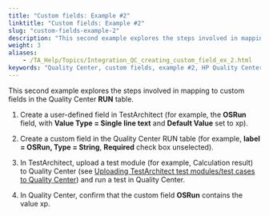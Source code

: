 ```yaml
--- 
title: "Custom fields: Example #2"
linktitle: "Custom fields: Example #2"
slug: "custom-fields-example-2"
description: "This second example explores the steps involved in mapping to custom fields in the Quality Center RUN table."
weight: 3
aliases: 
    - /TA_Help/Topics/Integration_QC_creating_custom_field_ex_2.html
keywords: "Quality Center, custom fields, example #2, HP Quality Center, example #2, example #2, integration, custom fields, example #2"
---
```


This second example explores the steps involved in mapping to custom fields in the Quality Center **RUN** table.

1.  Create a user-defined field in TestArchitect \(for example, the **OSRun** field, with **Value Type = Single line text** and **Default Value** set to xp\).

2.  Create a custom field in the Quality Center RUN table \(for example, **label = OSRun, Type = String**, **Required** check box unselected\).

3.  In TestArchitect, upload a test module \(for example, Calculation result\) to Quality Center \(see [Uploading TestArchitect test modules/test cases to Quality Center](/user-guide/integration-with-third-party-tools/hp-quality-center/features/uploading-testarchitect-test-modules-test-cases-to-quality-center/)\) and run a test in Quality Center.

4.  In Quality Center, confirm that the custom field **OSRun** contains the value xp.





